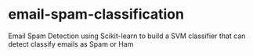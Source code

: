 # email-spam-classification
Email Spam Detection using Scikit-learn to build a SVM classifier that can detect classify emails as Spam or Ham
